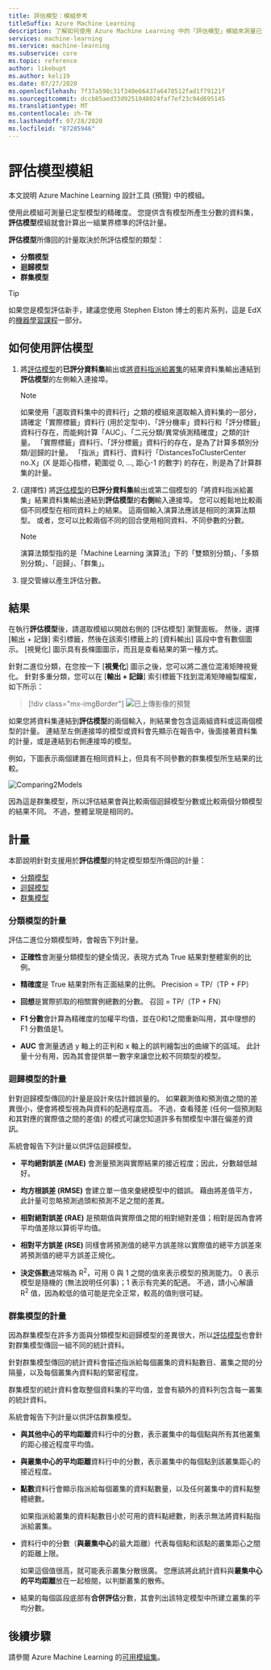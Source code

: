 ```yaml
---
title: 評估模型：模組參考
titleSuffix: Azure Machine Learning
description: 了解如何使用 Azure Machine Learning 中的「評估模型」模組來測量已定型模型的精確度。
services: machine-learning
ms.service: machine-learning
ms.subservice: core
ms.topic: reference
author: likebupt
ms.author: keli19
ms.date: 07/27/2020
ms.openlocfilehash: 7f37a598c31f340e66437a6478512fad1f79121f
ms.sourcegitcommit: dccb85aed33d9251048024faf7ef23c94d695145
ms.translationtype: MT
ms.contentlocale: zh-TW
ms.lasthandoff: 07/28/2020
ms.locfileid: "87285946"
---
```

# <a name="evaluate-model-module"></a>評估模型模組

本文說明 Azure Machine Learning 設計工具 (預覽) 中的模組。

使用此模組可測量已定型模型的精確度。 您提供含有模型所產生分數的資料集，**評估模型**模組就會計算出一組業界標準的評估計量。
  
 **評估模型**所傳回的計量取決於所評估模型的類型：  
  
-   **分類模型**    
-   **迴歸模型**  
-   **群集模型**  


> [!TIP]
> 如果您是模型評估新手，建議您使用 Stephen Elston 博士的影片系列，這是 EdX 的[機器學習課程](https://blogs.technet.microsoft.com/machinelearning/2015/09/08/new-edx-course-data-science-machine-learning-essentials/)一部分。 


## <a name="how-to-use-evaluate-model"></a>如何使用評估模型
1. 將[評估模型](./score-model.md)的**已評分資料集**輸出或[將資料指派給叢集](./assign-data-to-clusters.md)的結果資料集輸出連結到**評估模型**的左側輸入連接埠。 
    > [!NOTE] 
    > 如果使用「選取資料集中的資料行」之類的模組來選取輸入資料集的一部分，請確定「實際標籤」資料行 (用於定型中)、「評分機率」資料行和「評分標籤」資料行存在，而能夠計算「AUC」、「二元分類/異常偵測精確度」之類的計量。
    > 「實際標籤」資料行、「評分標籤」資料行的存在，是為了計算多類別分類/迴歸的計量。
    > 「指派」資料行、資料行「DistancesToClusterCenter no.X」(X 是距心指標，範圍從 0, ..., 距心-1 的數字) 的存在，則是為了計算群集的計量。

2. (選擇性) 將[評估模型](./score-model.md)的**已評分資料集**輸出或第二個模型的「將資料指派給叢集」結果資料集輸出連結到**評估模型**的**右側**輸入連接埠。 您可以輕鬆地比較兩個不同模型在相同資料上的結果。 這兩個輸入演算法應該是相同的演算法類型。 或者，您可以比較兩個不同的回合使用相同資料、不同參數的分數。

    > [!NOTE]
    > 演算法類型指的是「Machine Learning 演算法」下的「雙類別分類」、「多類別分類」、「迴歸」、「群集」。 

3. 提交管線以產生評估分數。

## <a name="results"></a>結果

在執行**評估模型**後，請選取模組以開啟右側的 [評估模型] 瀏覽面板。  然後，選擇 [輸出 + 記錄] 索引標籤，然後在該索引標籤上的 [資料輸出] 區段中會有數個圖示。 [視覺化] 圖示具有長條圖圖示，而且是查看結果的第一種方式。

針對二進位分類，在您按一下 [**視覺化**] 圖示之後，您可以將二進位混淆矩陣視覺化。
針對多重分類，您可以在 [**輸出 + 記錄**] 索引標籤下找到混淆矩陣繪製檔案，如下所示：
> [!div class="mx-imgBorder"]
> ![已上傳影像的預覽](media/module/multi-class-confusion-matrix.png)

如果您將資料集連結到**評估模型**的兩個輸入，則結果會包含這兩組資料或這兩個模型的計量。
連結至左側連接埠的模型或資料會先顯示在報告中，後面接著資料集的計量，或是連結到右側連接埠的模型。  

例如，下圖表示兩個建置在相同資料上，但具有不同參數的群集模型所生結果的比較。  

![Comparing2Models](media/module/evaluate-2-models.png)  

因為這是群集模型，所以評估結果會與比較兩個迴歸模型分數或比較兩個分類模型的結果不同。 不過，整體呈現是相同的。 

## <a name="metrics"></a>計量

本節說明針對支援用於**評估模型**的特定模型類型所傳回的計量：

+ [分類模型](#metrics-for-classification-models)
+ [迴歸模型](#metrics-for-regression-models)
+ [群集模型](#metrics-for-clustering-models)

### <a name="metrics-for-classification-models"></a>分類模型的計量


評估二進位分類模型時，會報告下列計量。
  
-   **正確性**會測量分類模型的健全情況，表現方式為 True 結果對整體案例的比例。  
  
-   **精確度**是 True 結果對所有正面結果的比例。 Precision = TP/（TP + FP）  
  
-   **回想**是實際抓取的相關實例總數的分數。 召回 = TP/（TP + FN）  
  
-   **F1 分數**會計算為精確度的加權平均值，並在0和1之間重新叫用，其中理想的 F1 分數值是1。  
  
-   **AUC** 會測量透過 y 軸上的正判和 x 軸上的誤判繪製出的曲線下的區域。 此計量十分有用，因為其會提供單一數字來讓您比較不同類型的模型。  


### <a name="metrics-for-regression-models"></a>迴歸模型的計量
 
針對迴歸模型傳回的計量是設計來估計錯誤量的。  如果觀測值和預測值之間的差異很小，便會將模型視為與資料的配適程度高。 不過，查看殘差 (任何一個預測點和其對應的實際值之間的差值) 的模式可讓您知道許多有關模型中潛在偏差的資訊。  
  
 系統會報告下列計量以供評估迴歸模型。
  
- **平均絕對誤差 (MAE)** 會測量預測與實際結果的接近程度；因此，分數越低越好。  
  
- **均方根誤差 (RMSE)** 會建立單一值來彙總模型中的錯誤。 藉由將差值平方，此計量可忽略預測過頭和預測不足之間的差異。  
  
- **相對絕對誤差 (RAE)** 是預期值與實際值之間的相對絕對差值；相對是因為會將平均值差除以算術平均值。  
  
- **相對平方誤差 (RSE)** 同樣會將預測值的總平方誤差除以實際值的總平方誤差來將預測值的總平方誤差正規化。  
  

  
- **決定係數**通常稱為 R<sup>2</sup>，可用 0 與 1 之間的值來表示模型的預測能力。 0 表示模型是隨機的 (無法說明任何事)；1 表示有完美的配適。 不過，請小心解讀 R<sup>2</sup> 值，因為較低的值可能是完全正常，較高的值則很可疑。

###  <a name="metrics-for-clustering-models"></a>群集模型的計量

因為群集模型在許多方面與分類模型和迴歸模型的差異很大，所以[評估模型](evaluate-model.md)也會針對群集模型傳回一組不同的統計資料。  
  
 針對群集模型傳回的統計資料會描述指派給每個叢集的資料點數目、叢集之間的分隔量，以及每個叢集內資料點的緊密程度。  
  
 群集模型的統計資料會取整個資料集的平均值，並會有額外的資料列包含每一叢集的統計資料。  
  
系統會報告下列計量以供評估群集模型。
    
-   **與其他中心的平均距離**資料行中的分數，表示叢集中的每個點與所有其他叢集的距心接近程度平均值。   

-   **與叢集中心的平均距離**資料行中的分數，表示叢集中的每個點到該叢集距心的接近程度。  
  
-   **點數**資料行會顯示指派給每個叢集的資料點數量，以及任何叢集中的資料點整體總數。  
  
     如果指派給叢集的資料點數目小於可用的資料點總數，則表示無法將資料點指派給叢集。  
  
-   資料行中的分數（**與叢集中心**的最大距離）代表每個點和該點的叢集距心之間的距離上限。  
  
     如果這個值很高，就可能表示叢集分散很廣。 您應該將此統計資料與**叢集中心的平均距離**放在一起檢閱，以判斷叢集的散佈。   

-   結果的每個區段底部有**合併評估**分數，其會列出該特定模型中所建立叢集的平均分數。  
  

## <a name="next-steps"></a>後續步驟

請參閱 Azure Machine Learning 的[可用模組集](module-reference.md)。 
